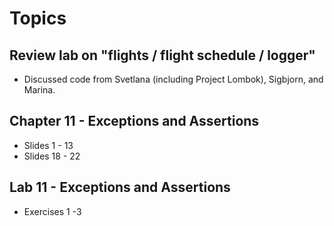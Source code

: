 # Topics

## Review lab on "flights / flight schedule / logger"
* Discussed code from Svetlana (including Project Lombok), Sigbjorn, and Marina.

## Chapter 11 - Exceptions and Assertions
* Slides 1 - 13
* Slides 18 - 22

## Lab 11 - Exceptions and Assertions
* Exercises 1 -3
